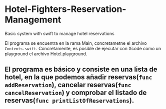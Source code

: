 # Hotel-Fighters-Reservation-Management
Basic system with swift to manage hotel reservations

El programa se encuentra en la rama Main, concretametne el archivo `Contents.swift`. Concretamente, es posible de ejecutar con Xcode como un playground el archivo Hotel.playground.

## El programa es básico y consiste en una lista de hotel, en la que podemos añadir reservas(`func addReservation`), cancelar reservas(`func cancelReservation`) y comprobar el listado de reservas(`func printListOfReservations`).